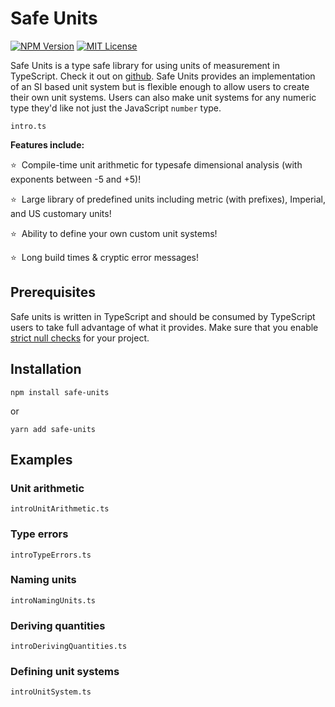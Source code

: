 # Safe Units

[![NPM Version](https://img.shields.io/npm/v/safe-units.svg)](https://www.npmjs.com/package/safe-units) [![MIT License](https://img.shields.io/npm/l/safe-units.svg)](https://github.com/jscheiny/safe-units/blob/master/LICENSE)

Safe Units is a type safe library for using units of measurement in TypeScript. Check it out on [github](https://github.com/jscheiny/safe-units). Safe Units provides an implementation of an SI based unit system but is flexible enough to allow users to create their own unit systems. Users can also make unit systems for any numeric type they'd like not just the JavaScript `number` type.

```example
intro.ts
```

**Features include:**

⭐&nbsp; Compile-time unit arithmetic for typesafe dimensional analysis (with exponents between -5 and +5)!

⭐&nbsp; Large library of predefined units including metric (with prefixes), Imperial, and US customary units!

⭐&nbsp; Ability to define your own custom unit systems!

⭐&nbsp; Long build times & cryptic error messages!

## Prerequisites

Safe units is written in TypeScript and should be consumed by TypeScript users to take full advantage of what it provides. Make sure that you enable [strict null checks](https://www.typescriptlang.org/docs/handbook/compiler-options.html) for your project.

## Installation

```
npm install safe-units
```

or 

```
yarn add safe-units
```

## Examples

### Unit arithmetic

```example
introUnitArithmetic.ts
```

### Type errors

```example
introTypeErrors.ts
```

### Naming units

```example
introNamingUnits.ts
```

### Deriving quantities

```example
introDerivingQuantities.ts
```

### Defining unit systems

```example
introUnitSystem.ts
```
